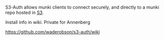 S3-Auth allows munki clients to connect securely, and directly to a munki repo hosted in [S3](https://aws.amazon.com/s3).

Install info in wiki. Private for Annenberg

https://github.com/waderobson/s3-auth/wiki
